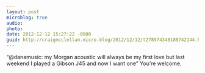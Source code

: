 ```yaml
---
layout: post
microblog: true
audio: 
photo: 
date: 2012-12-12 15:27:22 -0600
guid: http://craigmcclellan.micro.blog/2012/12/12/t278974348180742144.html
---
```

“@danamusic: my Morgan acoustic will always be my first love but last weekend I played a Gibson J45 and now I want one” You’re welcome.
